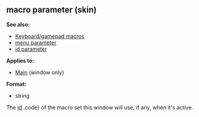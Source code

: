 ## macro parameter (skin)
**See also:**
+   [Keyboard/gamepad macros](/ref/%7Bskin%7D/menu.md) 
+   [menu parameter](/ref/%7Bskin%7D/param/menu.md) 
+   [id parameter](/ref/%7Bskin%7D/param/id.md) 
<!-- -->
**Applies to:**
+   [Main](/ref/%7Bskin%7D/control/main.md)  (window only)
<!-- -->
**Format:**
+   string


The [id](/ref/%7Bskin%7D/param/id.md) .code} of the macro set this
window will use, if any, when it\'s active.